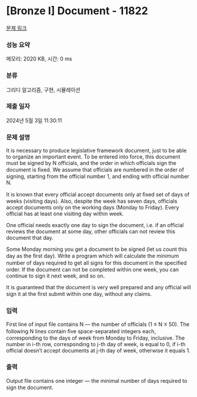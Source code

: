 # [Bronze I] Document - 11822 

[문제 링크](https://www.acmicpc.net/problem/11822) 

### 성능 요약

메모리: 2020 KB, 시간: 0 ms

### 분류

그리디 알고리즘, 구현, 시뮬레이션

### 제출 일자

2024년 5월 3일 11:30:11

### 문제 설명

<p>It is necessary to produce legislative framework document, just to be able to organize an important event. To be entered into force, this document must be signed by N officials, and the order in which officials sign the document is ﬁxed. We assume that officials are numbered in the order of signing, starting from the official number 1, and ending with official number N. </p>

<p>It is known that every official accept documents only at ﬁxed set of days of weeks (visiting days). Also, despite the week has seven days, officials accept documents only on the working days (Monday to Friday). Every official has at least one visiting day within week. </p>

<p>One official needs exactly one day to sign the document, i.e. if an official reviews the document at some day, other officials can not review this document that day. </p>

<p>Some Monday morning you get a document to be signed (let us count this day as the ﬁrst day). Write a program which will calculate the minimum number of days required to get all signs for this document in the speciﬁed order. If the document can not be completed within one week, you can continue to sign it next week, and so on. </p>

<p>It is guaranteed that the document is very well prepared and any official will sign it at the ﬁrst submit within one day, without any claims. </p>

### 입력 

 <p>First line of input ﬁle contains N — the number of officials (1 ≤ N ≤ 50). The following N lines contain ﬁve space-separated integers each, corresponding to the days of week from Monday to Friday, inclusive. The number in i-th row, corresponding to j-th day of week, is equal to 0, if i-th official doesn’t accept documents at j-th day of week, otherwise it equals 1. </p>

<p> </p>

### 출력 

 <p>Output ﬁle contains one integer — the minimal number of days required to sign the document. </p>

<p> </p>

